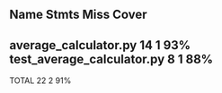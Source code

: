 Name                         Stmts   Miss  Cover
------------------------------------------------
average_calculator.py           14      1    93%
test_average_calculator.py       8      1    88%
------------------------------------------------
TOTAL                           22      2    91%